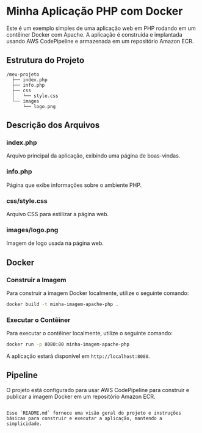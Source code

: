 # Minha Aplicação PHP com Docker

Este é um exemplo simples de uma aplicação web em PHP rodando em um contêiner Docker com Apache. A aplicação é construída e implantada usando AWS CodePipeline e armazenada em um repositório Amazon ECR.

## Estrutura do Projeto

```
/meu-projeto
  ├── index.php
  ├── info.php
  ├── css
  │   └── style.css
  └── images
      └── logo.png
```

## Descrição dos Arquivos

### index.php
Arquivo principal da aplicação, exibindo uma página de boas-vindas.

### info.php
Página que exibe informações sobre o ambiente PHP.

### css/style.css
Arquivo CSS para estilizar a página web.

### images/logo.png
Imagem de logo usada na página web.

## Docker

### Construir a Imagem

Para construir a imagem Docker localmente, utilize o seguinte comando:

```sh
docker build -t minha-imagem-apache-php .
```

### Executar o Contêiner

Para executar o contêiner localmente, utilize o seguinte comando:

```sh
docker run -p 8080:80 minha-imagem-apache-php
```

A aplicação estará disponível em `http://localhost:8080`.

## Pipeline

O projeto está configurado para usar AWS CodePipeline para construir e publicar a imagem Docker em um repositório Amazon ECR.
```

Esse `README.md` fornece uma visão geral do projeto e instruções básicas para construir e executar a aplicação, mantendo a simplicidade.
